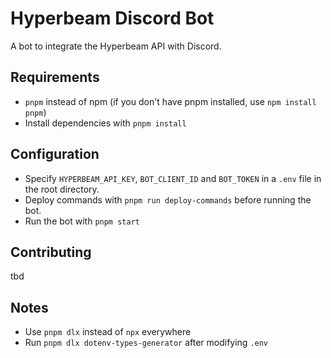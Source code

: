 # Hyperbeam Discord Bot

A bot to integrate the Hyperbeam API with Discord.

## Requirements

- `pnpm` instead of npm (if you don't have pnpm installed, use `npm install pnpm`)
- Install dependencies with `pnpm install`

## Configuration

- Specify `HYPERBEAM_API_KEY`, `BOT_CLIENT_ID` and `BOT_TOKEN` in a `.env` file in the root directory.
- Deploy commands with `pnpm run deploy-commands` before running the bot.
- Run the bot with `pnpm start`

## Contributing

tbd

## Notes

- Use `pnpm dlx` instead of `npx` everywhere
- Run `pnpm dlx dotenv-types-generator` after modifying `.env`
